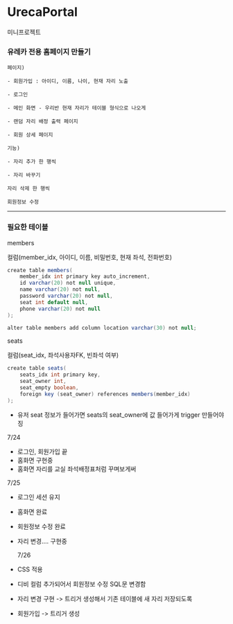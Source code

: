 # UrecaPortal
미니프로젝트

### 유레카 전용 홈페이지 만들기
    
    페이지)
    
    - 회원가입 : 아이디, 이름, 나이, 현재 자리 노출
    
    - 로그인
    
    - 메인 화면 - 우리반 현재 자리가 테이블 형식으로 나오게
    
    - 랜덤 자리 배정 출력 페이지
    
    - 회원 상세 페이지
    
    기능)
    
    - 자리 추가 한 행씩
    
    - 자리 바꾸기
    
    자리 삭제 한 행씩
    
    회원정보 수정

---

### 필요한 테이블

members 

컬럼(member_idx, 아이디, 이름, 비밀번호, 현재 좌석, 전화번호)

```java
create table members(
	member_idx int primary key auto_increment,
	id varchar(20) not null unique,
	name varchar(20) not null,
	password varchar(20) not null,
	seat int default null,
	phone varchar(20) not null	
);

alter table members add column location varchar(30) not null;
```

seats

컬럼(seat_idx, 좌석사용자FK, 빈좌석 여부)

```java
create table seats(
	seats_idx int primary key,
	seat_owner int,
	seat_empty boolean,
	foreign key (seat_owner) references members(member_idx)
);
```

- 유저 seat 정보가 들어가면 seats의 seat_owner에 값 들어가게 trigger 만들어야징

7/24

- 로그인, 회원가입 끝
- 홈화면 구현중
- 홈화면 자리를 교실 좌석배정표처럼 꾸며보게써

7/25
- 로그인 세션 유지
- 홈화면 완료
- 회원정보 수정 완료
- 자리 변경.... 구현중

  7/26
- CSS 적용
- 디비 컬럼 추가되어서 회원정보 수정 SQL문 변경함
- 자리 변경 구현 -> 트리거 생성해서 기존 테이블에 새 자리 저장되도록
- 회원가입 -> 트리거 생성
